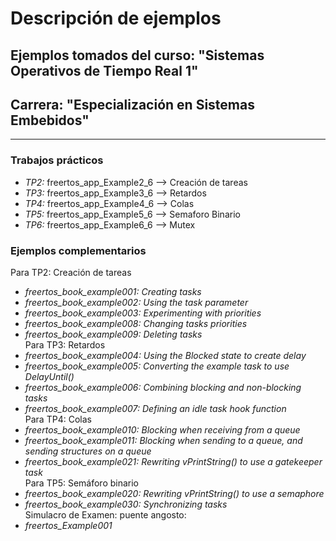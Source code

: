 # Descripción de ejemplos

## Ejemplos tomados del curso: "Sistemas Operativos de Tiempo Real 1"  
## Carrera: "Especialización en Sistemas Embebidos"  

***

### Trabajos prácticos  

- *TP2:* freertos_app_Example2_6 --> Creación de tareas  
- *TP3:* freertos_app_Example3_6 --> Retardos  
- *TP4:* freertos_app_Example4_6 --> Colas  
- *TP5:* freertos_app_Example5_6 --> Semaforo Binario  
- *TP6:* freertos_app_Example6_6 --> Mutex  

### Ejemplos complementarios  

Para TP2: Creación de tareas  
- *freertos_book_example001: Creating tasks*  
- *freertos_book_example002: Using the task parameter*  
- *freertos_book_example003: Experimenting with priorities*  
- *freertos_book_example008: Changing tasks priorities*  
- *freertos_book_example009: Deleting tasks*  
Para TP3: Retardos  
- *freertos_book_example004: Using the Blocked state to create delay*  
- *freertos_book_example005: Converting the example task to use DelayUntil()*  
- *freertos_book_example006: Combining blocking and non-blocking tasks*  
- *freertos_book_example007: Defining an idle task hook function*  
Para TP4: Colas  
- *freertos_book_example010: Blocking when receiving from a queue*  
- *freertos_book_example011: Blocking when sending to a queue, and sending structures on a queue*  
- *freertos_book_example021: Rewriting vPrintString() to use a gatekeeper task*  
Para TP5: Semáforo binario  
- *freertos_book_example020: Rewriting vPrintString() to use a semaphore*  
- *freertos_book_example030: Synchronizing tasks*  
Simulacro de Examen: puente angosto:  
- *freertos_Example001*  